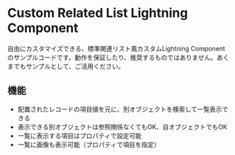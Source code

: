 # Custom Related List Lightning Component

自由にカスタマイズできる、標準関連リスト風カスタムLightning Componentのサンプルコードです。動作を保証したり、推奨するものではありません。あくまでもサンプルとして、ご活用ください。

## 機能
 - 配置されたレコードの項目値を元に、別オブジェクトを検索して一覧表示できる  
 - 表示できる別オブジェクトは参照関係なくてもOK、自オブジェクトでもOK  
 - 一覧に表示する項目はプロパティで設定可能  
 - 一覧に画像も表示可能（プロパティで項目を指定）  
